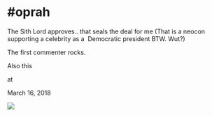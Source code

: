 # #oprah

The Sith Lord approves.. that seals the deal for me (That is a neocon supporting a celebrity as a  Democratic president BTW. Wut?)

The first commenter rocks.

Also this











at

March 16, 2018















![](Screenshot%2Bfrom%2B2018-03-16%2B07-46-21.png)
